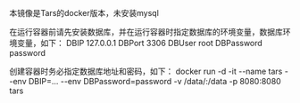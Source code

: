 本镜像是Tars的docker版本，未安装mysql

在运行容器前请先安装数据库，并在运行容器时指定数据库的环境变量，数据库环境变量，如下：
DBIP 127.0.0.1
DBPort 3306
DBUser root
DBPassword password

创建容器时务必指定数据库地址和密码，如下：
docker run -d -it --name tars --env DBIP=... --env DBPassword=password -v /data/:/data -p 8080:8080 tars
